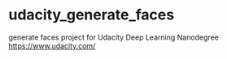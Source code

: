# udacity_generate_faces
generate faces project for Udacity Deep Learning Nanodegree
https://www.udacity.com/
